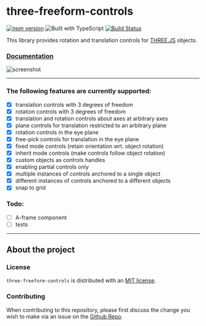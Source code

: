 # three-freeform-controls

[![npm version](https://badge.fury.io/js/three-freeform-controls.svg)](https://badge.fury.io/js/three-freeform-controls)
![Built with TypeScript](https://flat.badgen.net/badge/icon/TypeScript?icon=typescript&label&labelColor=blue&color=555555)
[![Build Status](https://travis-ci.org/tocttou/three-freeform-controls.svg?branch=master)](https://travis-ci.org/tocttou/three-freeform-controls)

This library provides rotation and translation controls for [THREE.JS](https://threejs.org/) objects.

### [Documentation](https://ashishchaudhary.in/three-freeform-controls)

![screenshot](https://i.imgur.com/cTJTG9o.png)

---

### The following features are currently supported:

- [x] translation controls with 3 degrees of freedom
- [x] rotation controls with 3 degrees of freedom
- [x] translation and rotation controls about axes at arbitrary axes
- [x] plane controls for translation restricted to an arbitrary plane
- [x] rotation controls in the eye plane
- [x] free-pick controls for translation in the eye plane
- [x] fixed mode controls (retain orientation wrt. object rotation)
- [x] inherit mode controls (make controls follow object rotation)
- [x] custom objects as controls handles
- [x] enabling partial controls only
- [x] multiple instances of controls anchored to a single object
- [x] different instances of controls anchored to a different objects
- [x] snap to grid

### Todo:

- [ ] A-frame component
- [ ] tests

---
## About the project

### License

`three-freeform-controls` is distributed with an [MIT license](https://raw.githubusercontent.com/tocttou/three-freeform-controls/master/LICENSE).

### Contributing

When contributing to this repository, please first discuss the change you wish to make via an issue on the [Github Repo](https://github.com/tocttou/three-freeform-controls/issues/new).
